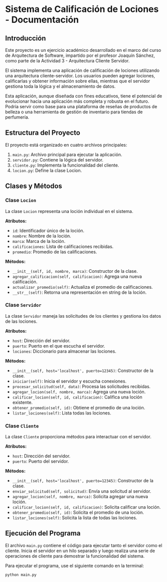 # Sistema de Calificación de Lociones - Documentación

## Introducción
Este proyecto es un ejercicio académico desarrollado en el marco del curso de Arquitectura de Software, impartido por el profesor Joaquín Sánchez, como parte de la Actividad 3 - Arquitectura Cliente Servidor.

El sistema implementa una aplicación de calificación de lociones utilizando una arquitectura cliente-servidor. Los usuarios pueden agregar lociones, calificarlas y obtener información sobre ellas, mientras que el servidor gestiona toda la lógica y el almacenamiento de datos.

Esta aplicación, aunque diseñada con fines educativos, tiene el potencial de evolucionar hacia una aplicación más completa y robusta en el futuro. Podría servir como base para una plataforma de reseñas de productos de belleza o una herramienta de gestión de inventario para tiendas de perfumería.

## Estructura del Proyecto
El proyecto está organizado en cuatro archivos principales:

1. `main.py`: Archivo principal para ejecutar la aplicación.
2. `servidor.py`: Contiene la lógica del servidor.
3. `cliente.py`: Implementa la funcionalidad del cliente.
4. `locion.py`: Define la clase Locion.

## Clases y Métodos

### Clase `Locion`
La clase `Locion` representa una loción individual en el sistema.

**Atributos:**
- `id`: Identificador único de la loción.
- `nombre`: Nombre de la loción.
- `marca`: Marca de la loción.
- `calificaciones`: Lista de calificaciones recibidas.
- `promedio`: Promedio de las calificaciones.

**Métodos:**
- `__init__(self, id, nombre, marca)`: Constructor de la clase.
- `agregar_calificacion(self, calificacion)`: Agrega una nueva calificación.
- `actualizar_promedio(self)`: Actualiza el promedio de calificaciones.
- `__str__(self)`: Retorna una representación en string de la loción.

### Clase `Servidor`
La clase `Servidor` maneja las solicitudes de los clientes y gestiona los datos de las lociones.

**Atributos:**
- `host`: Dirección del servidor.
- `puerto`: Puerto en el que escucha el servidor.
- `lociones`: Diccionario para almacenar las lociones.

**Métodos:**
- `__init__(self, host='localhost', puerto=12345)`: Constructor de la clase.
- `iniciar(self)`: Inicia el servidor y escucha conexiones.
- `procesar_solicitud(self, data)`: Procesa las solicitudes recibidas.
- `agregar_locion(self, nombre, marca)`: Agrega una nueva loción.
- `calificar_locion(self, id, calificacion)`: Califica una loción existente.
- `obtener_promedio(self, id)`: Obtiene el promedio de una loción.
- `listar_lociones(self)`: Lista todas las lociones.

### Clase `Cliente`
La clase `Cliente` proporciona métodos para interactuar con el servidor.

**Atributos:**
- `host`: Dirección del servidor.
- `puerto`: Puerto del servidor.

**Métodos:**
- `__init__(self, host='localhost', puerto=12345)`: Constructor de la clase.
- `enviar_solicitud(self, solicitud)`: Envía una solicitud al servidor.
- `agregar_locion(self, nombre, marca)`: Solicita agregar una nueva loción.
- `calificar_locion(self, id, calificacion)`: Solicita calificar una loción.
- `obtener_promedio(self, id)`: Solicita el promedio de una loción.
- `listar_lociones(self)`: Solicita la lista de todas las lociones.

## Ejecución del Programa
El archivo `main.py` contiene el código para ejecutar tanto el servidor como el cliente. Inicia el servidor en un hilo separado y luego realiza una serie de operaciones de cliente para demostrar la funcionalidad del sistema.

Para ejecutar el programa, use el siguiente comando en la terminal:

```bash
python main.py
